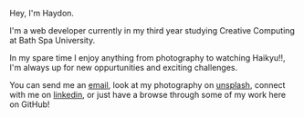 Hey, I'm Haydon.

I'm a web developer currently in my third year studying Creative Computing at Bath Spa University.

In my spare time I enjoy anything from photography to watching Haikyu!!, I'm always up for new oppurtunities and exciting challenges.

You can send me an [email](mailto:haydon.curteis-lateo@outlook.com), look at my photography on [unsplash](https://unsplash.com/@hayhaydz), connect with me on [linkedin](https://www.linkedin.com/in/hayhaydz/), or just have a browse through some of my work here on GitHub!

<!--
**hayhaydz/hayhaydz** is a ✨ _special_ ✨ repository because its `README.md` (this file) appears on your GitHub profile.

Here are some ideas to get you started:

- 🔭 I’m currently working on ...
- 🌱 I’m currently learning ...
- 👯 I’m looking to collaborate on ...
- 🤔 I’m looking for help with ...
- 💬 Ask me about ...
- 📫 How to reach me: ...
- 😄 Pronouns: ...
- ⚡ Fun fact: ...
-->
